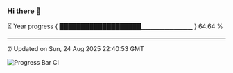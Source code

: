 ### Hi there 👋

⏳ Year progress { ███████████████████▁▁▁▁▁▁▁▁▁▁▁ } 64.64 %

---

⏰ Updated on Sun, 24 Aug 2025 22:40:53 GMT

![Progress Bar CI](https://github.com/IshwaranRudhara/GIT-ACTION/workflows/Progress%20Bar%20CI/badge.svg)
